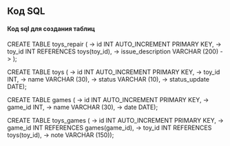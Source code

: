 ## Код SQL

#### Код sql для создания таблиц 

CREATE TABLE toys_repair (
    -> id INT AUTO_INCREMENT PRIMARY KEY,
    -> toy_id INT REFERENCES toys(toy_id),
    -> issue_description VARCHAR (200)
    -> );


CREATE TABLE toys (
    -> id INT AUTO_INCREMENT PRIMARY KEY,
    -> toy_id INT,
    -> name VARCHAR (30),
    -> status VARCHAR (10),
    -> status_update DATE);


CREATE TABLE games (
    -> id INT AUTO_INCREMENT PRIMARY KEY,
    -> game_id INT,
    -> name VARCHAR (30),
    -> date DATE);

CREATE TABLE toys_games (
    -> id INT AUTO_INCREMENT PRIMARY KEY,
    -> game_id INT REFERENCES games(game_id),
    -> toy_id INT REFERENCES toys(toy_id),
    -> note VARCHAR (150));